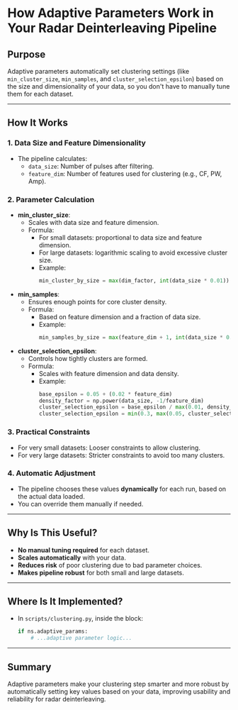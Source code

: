 # How Adaptive Parameters Work in Your Radar Deinterleaving Pipeline

## Purpose

Adaptive parameters automatically set clustering settings (like `min_cluster_size`, `min_samples`, and `cluster_selection_epsilon`) based on the size and dimensionality of your data, so you don't have to manually tune them for each dataset.

---

## How It Works

### 1. **Data Size and Feature Dimensionality**

- The pipeline calculates:
  - `data_size`: Number of pulses after filtering.
  - `feature_dim`: Number of features used for clustering (e.g., CF, PW, Amp).

### 2. **Parameter Calculation**

- **min_cluster_size**:  
  - Scales with data size and feature dimension.
  - Formula:  
    - For small datasets: proportional to data size and feature dimension.
    - For large datasets: logarithmic scaling to avoid excessive cluster size.
    - Example:  
      ```python
      min_cluster_by_size = max(dim_factor, int(data_size * 0.01))
      ```
- **min_samples**:  
  - Ensures enough points for core cluster density.
  - Formula:  
    - Based on feature dimension and a fraction of data size.
    - Example:  
      ```python
      min_samples_by_size = max(feature_dim + 1, int(data_size * 0.005))
      ```
- **cluster_selection_epsilon**:  
  - Controls how tightly clusters are formed.
  - Formula:  
    - Scales with feature dimension and data density.
    - Example:  
      ```python
      base_epsilon = 0.05 + (0.02 * feature_dim)
      density_factor = np.power(data_size, -1/feature_dim)
      cluster_selection_epsilon = base_epsilon / max(0.01, density_factor)
      cluster_selection_epsilon = min(0.3, max(0.05, cluster_selection_epsilon))
      ```

### 3. **Practical Constraints**

- For very small datasets: Looser constraints to allow clustering.
- For very large datasets: Stricter constraints to avoid too many clusters.

### 4. **Automatic Adjustment**

- The pipeline chooses these values **dynamically** for each run, based on the actual data loaded.
- You can override them manually if needed.

---

## Why Is This Useful?

- **No manual tuning required** for each dataset.
- **Scales automatically** with your data.
- **Reduces risk** of poor clustering due to bad parameter choices.
- **Makes pipeline robust** for both small and large datasets.

---

## Where Is It Implemented?

- In `scripts/clustering.py`, inside the block:
  ```python
  if ns.adaptive_params:
      # ...adaptive parameter logic...
  ```

---

## Summary

Adaptive parameters make your clustering step smarter and more robust by automatically setting key values based on your data, improving usability and reliability for radar deinterleaving.
